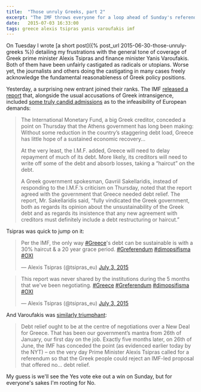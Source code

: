 ```yaml
---
title:  "Those unruly Greeks, part 2"
excerpt: "The IMF throws everyone for a loop ahead of Sunday's referendum."
date:   2015-07-03 16:33:00
tags: greece alexis tsipras yanis varoufakis imf
---
```

On Tuesday I wrote [a short post]({% post_url 2015-06-30-those-unruly-greeks %}) detailing my frustrations with the general tone of coverage of Greek prime minister Alexis Tsipras and finance minister Yanis Varoufakis. Both of them have been unfairly castigated as radicals or utopians. Worse yet, the journalists and others doing the castigating in many cases freely acknowledge the fundamental reasonableness of Greek policy positions.

Yesterday, a surprising new entrant joined their ranks. The IMF [released a report](http://www.imf.org/external/pubs/ft/scr/2015/cr15165.pdf) that, alongside the usual accusations of Greek intransigence, included [some truly candid admissions](http://www.nytimes.com/2015/07/03/business/international/greece-referendum-bailout.html) as to the infeasibility of European demands:

> The International Monetary Fund, a big Greek creditor, conceded a point on Thursday that the Athens government has long been making: Without some reduction in the country’s staggering debt load, Greece has little hope of a sustained economic recovery...
>
> At the very least, the I.M.F. added, Greece will need to delay repayment of much of its debt. More likely, its creditors will need to write off some of the debt and absorb losses, taking a “haircut” on the debt.
>
> A Greek government spokesman, Gavriil Sakellaridis, instead of responding to the I.M.F.’s criticism on Thursday, noted that the report agreed with the government that Greece needed debt relief. The report, Mr. Sakellaridis said, “fully vindicated the Greek government, both as regards its opinion about the unsustainability of the Greek debt and as regards its insistence that any new agreement with creditors must definitely include a debt restructuring or haircut.”

Tsipras was quick to jump on it:

<blockquote class="twitter-tweet" lang="en"><p lang="en" dir="ltr">Per the IMF, the only way <a href="https://twitter.com/hashtag/Greece?src=hash">#Greece</a>&#39;s debt can be sustainable is with a 30% haircut &amp; a 20 year grace period. <a href="https://twitter.com/hashtag/Greferendum?src=hash">#Greferendum</a> <a href="https://twitter.com/hashtag/dimopsifisma?src=hash">#dimopsifisma</a> <a href="https://twitter.com/hashtag/OXI?src=hash">#OXI</a></p>&mdash; Alexis Tsipras (@tsipras_eu) <a href="https://twitter.com/tsipras_eu/status/616958457372131329">July 3, 2015</a></blockquote>

<blockquote class="twitter-tweet" lang="en"><p lang="en" dir="ltr">This report was never shared by the institutions during the 5 months that we&#39;ve been negotiating. <a href="https://twitter.com/hashtag/Greece?src=hash">#Greece</a> <a href="https://twitter.com/hashtag/Greferendum?src=hash">#Greferendum</a> <a href="https://twitter.com/hashtag/dimopsifisma?src=hash">#dimopsifisma</a> <a href="https://twitter.com/hashtag/OXI?src=hash">#OXI</a></p>&mdash; Alexis Tsipras (@tsipras_eu) <a href="https://twitter.com/tsipras_eu/status/616958817063014400">July 3, 2015</a></blockquote>
<script async src="//platform.twitter.com/widgets.js" charset="utf-8"></script>

And Varoufakis was [similarly triumphant](http://yanisvaroufakis.eu/2015/07/03/imf-backs-ever-so-peculiarly-the-syriza-governments-debt-assessment/):

> Debt relief ought to be at the centre of negotiations over a New Deal for Greece. That has been our government’s mantra from 26th of January, our first day on the job. Exactly five months later, on 26th of June, the IMF has conceded the point (as evidenced earlier today by the NYT) – on the very day Prime Minister Alexis Tsipras called for a referendum so that the Greek people could reject an IMF-led proposal that offered no… debt relief.

My guess is we'll see the Yes vote eke out a win on Sunday, but for everyone's sakes I'm rooting for No.
